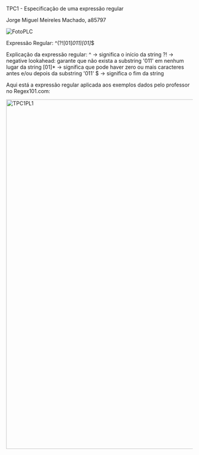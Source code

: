 TPC1 - Especificação de uma expressão regular

Jorge Miguel Meireles Machado, a85797

![FotoPLC](https://github.com/user-attachments/assets/cebdf399-9cdf-4da0-ab5f-bd6410f3faae)

Expressão Regular:
  ^(?![01]*011)[01]*$

Explicação da expressão regular:
  ^     -> significa o início da string
  ?!    -> negative lookahead: garante que não exista a substring '011' em nenhum lugar da string
  [01]* -> significa que pode haver zero ou mais caracteres antes e/ou depois da substring '011'
  $     -> significa o fim da string

Aqui está a expressão regular aplicada aos exemplos dados pelo professor no Regex101.com:

  <img width="2246" height="944" alt="TPC1PL1" src="https://github.com/user-attachments/assets/5dd6be60-8371-468f-8454-32146f63daee" />
